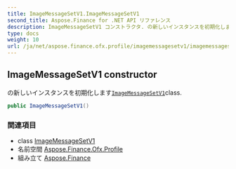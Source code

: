 ```yaml
---
title: ImageMessageSetV1.ImageMessageSetV1
second_title: Aspose.Finance for .NET API リファレンス
description: ImageMessageSetV1 コンストラクタ. の新しいインスタンスを初期化しますImageMessageSetV1class.
type: docs
weight: 10
url: /ja/net/aspose.finance.ofx.profile/imagemessagesetv1/imagemessagesetv1/
---
```

## ImageMessageSetV1 constructor

の新しいインスタンスを初期化します[`ImageMessageSetV1`](../)class.

```csharp
public ImageMessageSetV1()
```

### 関連項目

* class [ImageMessageSetV1](../)
* 名前空間 [Aspose.Finance.Ofx.Profile](../../imagemessagesetv1/)
* 組み立て [Aspose.Finance](../../../)


